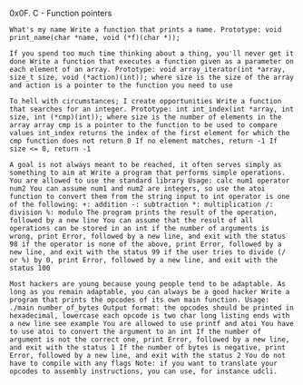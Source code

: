 0x0F. C - Function pointers

    What's my name Write a function that prints a name. Prototype: void print_name(char *name, void (*f)(char *));

    If you spend too much time thinking about a thing, you'll never get it done Write a function that executes a function given as a parameter on each element of an array. Prototype: void array_iterator(int *array, size_t size, void (*action)(int)); where size is the size of the array and action is a pointer to the function you need to use

    To hell with circumstances; I create opportunities Write a function that searches for an integer. Prototype: int int_index(int *array, int size, int (*cmp)(int)); where size is the number of elements in the array array cmp is a pointer to the function to be used to compare values int_index returns the index of the first element for which the cmp function does not return 0 If no element matches, return -1 If size <= 0, return -1

    A goal is not always meant to be reached, it often serves simply as something to aim at Write a program that performs simple operations. You are allowed to use the standard library Usage: calc num1 operator num2 You can assume num1 and num2 are integers, so use the atoi function to convert them from the string input to int operator is one of the following: +: addition -: subtraction *: multiplication /: division %: modulo The program prints the result of the operation, followed by a new line You can assume that the result of all operations can be stored in an int if the number of arguments is wrong, print Error, followed by a new line, and exit with the status 98 if the operator is none of the above, print Error, followed by a new line, and exit with the status 99 if the user tries to divide (/ or %) by 0, print Error, followed by a new line, and exit with the status 100

    Most hackers are young because young people tend to be adaptable. As long as you remain adaptable, you can always be a good hacker Write a program that prints the opcodes of its own main function. Usage: ./main number_of_bytes Output format: the opcodes should be printed in hexadecimal, lowercase each opcode is two char long listing ends with a new line see example You are allowed to use printf and atoi You have to use atoi to convert the argument to an int If the number of argument is not the correct one, print Error, followed by a new line, and exit with the status 1 If the number of bytes is negative, print Error, followed by a new line, and exit with the status 2 You do not have to compile with any flags Note: if you want to translate your opcodes to assembly instructions, you can use, for instance udcli.


